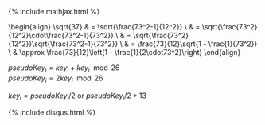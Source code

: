 {% include mathjax.html %}

\begin{align}
\sqrt{37} & = \sqrt{\frac{73^2-1}{12^2}} \\
 & = \sqrt{\frac{73^2}{12^2}\cdot\frac{73^2-1}{73^2}} \\ 
 & = \sqrt{\frac{73^2}{12^2}}\sqrt{\frac{73^2-1}{73^2}} \\
 & = \frac{73}{12}\sqrt{1 - \frac{1}{73^2}} \\ 
 & \approx \frac{73}{12}\left(1 - \frac{1}{2\cdot73^2}\right)
\end{align}

$pseudoKey_i = key_i + key_i \mod 26$  
$pseudoKey_i = 2key_i \mod 26$  

$key_i = pseudoKey_i/2 \ {\text{or}}\  pseudoKey_i/2 + 13$

{% include disqus.html %}
